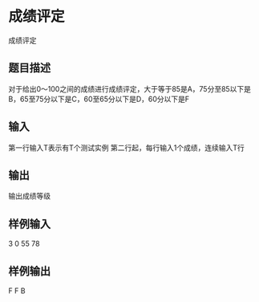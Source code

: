  # 成绩评定
 成绩评定
 ## 题目描述
 对于给出0〜100之间的成绩进行成绩评定，大于等于85是A，75分至85以下是B，65至75分以下是C，60至65分以下是D，60分以下是F
 
 ## 输入
 第一行输入T表示有T个测试实例
 第二行起，每行输入1个成绩，连续输入T行
 ## 输出
 输出成绩等级
 ## 样例输入
 3
 0
 55
 78
 ## 样例输出
 F
 F
 B
 
